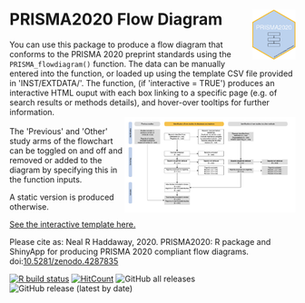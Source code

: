# PRISMA2020 Flow Diagram <img src="PRISMA2020-hex.png" align="right" width="15%"/>

You can use this package to produce a flow diagram that conforms to the PRISMA 2020 preprint standards using the `PRISMA_flowdiagram()` function. The data can be manually entered into the function, or loaded up using the template CSV file provided in 'INST/EXTDATA/'. The function, (if 'interactive = TRUE') produces an interactive HTML ouput with each box linking to a specific page (e.g. of search results or methods details), and hover-over tooltips for further information. 
<br>
<img src="inst/extdata/PRISMA.png" align="right" width="60%" height="40%" />
<br>
The 'Previous' and 'Other' study arms of the flowchart can be toggled on and off and removed or added to the diagram by specifying this in the function inputs.

A static version is produced otherwise. <a href="https://srflowdiagram.github.io/template.html" target="_blank">
  
See the interactive template here.</a><br>

Please cite as: 
Neal R Haddaway, 2020. PRISMA2020: R package and ShinyApp for producing PRISMA 2020 compliant flow diagrams. doi:<a href="https://doi.org/10.5281/zenodo.4287835" target="_blank">10.5281/zenodo.4287835</a>

<!-- badges: start -->
[![R build status](https://github.com/nealhaddaway/PRISMA2020/workflows/R-CMD-check/badge.svg/)](https://github.com/nealhaddaway/PRISMA2020/actions/)
[![HitCount](https://hits.dwyl.com/nealhaddaway/nealhaddaway/PRISMA2020.svg/)](https://hits.dwyl.com/nealhaddaway/nealhaddaway/PRISMA2020/)
![GitHub all releases](https://img.shields.io/github/downloads/nealhaddaway/PRISMA2020/total?style=plastic/)
![GitHub release (latest by date)](https://img.shields.io/github/v/release/nealhaddaway/PRISMA2020)
<!-- badges: end -->
